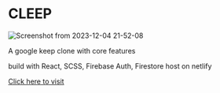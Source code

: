 # CLEEP

![Screenshot from 2023-12-04 21-52-08](https://github.com/Schleidens/cleep/assets/53914451/0a285d15-9d15-4ab5-8863-f65ac85dbbc6)

A google keep clone with core features

build with React, SCSS, Firebase Auth, Firestore host on netlify 

[Click here to visit](https://cleep-note.netlify.app/)
